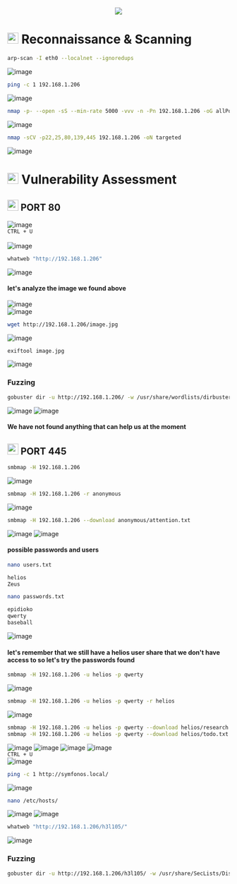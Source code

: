 <h1 align="center"><picture><img src = "https://github.com/user-attachments/assets/88e1fe29-f852-456c-8f61-f7e5fb362ae6"></picture></h1>

<h1><picture><img src="https://media2.giphy.com/media/QssGEmpkyEOhBCb7e1/giphy.gif?cid=ecf05e47a0n3gi1bfqntqmob8g9aid1oyj2wr3ds3mg700bl&rid=giphy.gif" width ="25"> </picture>Reconnaissance & Scanning</h1>

```bash
arp-scan -I eth0 --localnet --ignoredups
```
![image](https://github.com/user-attachments/assets/78f2f130-3cff-4270-bb2f-ff47be4a0ec7)

```bash
ping -c 1 192.168.1.206
```
![image](https://github.com/user-attachments/assets/11082534-d4e5-46a4-bd1d-5dcb3739a9cf)

```bash
nmap -p- --open -sS --min-rate 5000 -vvv -n -Pn 192.168.1.206 -oG allPorts
```
![image](https://github.com/user-attachments/assets/aed9999a-d126-4a95-87ca-2191569d542e)

```bash
nmap -sCV -p22,25,80,139,445 192.168.1.206 -oN targeted
```
![image](https://github.com/user-attachments/assets/3fe2fe44-709f-4d84-8e57-2855140ee130)

<h1><picture><img src="https://media2.giphy.com/media/QssGEmpkyEOhBCb7e1/giphy.gif?cid=ecf05e47a0n3gi1bfqntqmob8g9aid1oyj2wr3ds3mg700bl&rid=giphy.gif" width ="25"> </picture>Vulnerability Assessment</h1>

<h2><picture><img src="https://media2.giphy.com/media/QssGEmpkyEOhBCb7e1/giphy.gif?cid=ecf05e47a0n3gi1bfqntqmob8g9aid1oyj2wr3ds3mg700bl&rid=giphy.gif" width ="25"> </picture>PORT 80</h2>

![image](https://github.com/user-attachments/assets/a17e1705-6473-414e-84c7-0a0c9614be6c)<br>
```CTRL + U```<br>
<br>
![image](https://github.com/user-attachments/assets/eee9fbf0-4fdb-4738-b9fb-8561882bc05d)

```bash
whatweb "http://192.168.1.206"
```
![image](https://github.com/user-attachments/assets/d3d9975f-ef95-4a56-ac5a-5b19837293d8)

#### **let's analyze the image we found above**
![image](https://github.com/user-attachments/assets/337c0441-58c3-4b1b-a9cc-6f584b191796)<br>
![image](https://github.com/user-attachments/assets/12484bcf-49f2-4406-9d34-7745fdc4b601)
```bash
wget http://192.168.1.206/image.jpg
```
![image](https://github.com/user-attachments/assets/a9bfcf71-aeba-4659-ab77-b162891dd820)
```bash
exiftool image.jpg
```
![image](https://github.com/user-attachments/assets/f9aa1464-dcf7-45bc-acd4-d02bd04fe942)

### **Fuzzing**
```bash
gobuster dir -u http://192.168.1.206/ -w /usr/share/wordlists/dirbuster/directory-list-lowercase-2.3-medium.txt -x txt,py,php,sh,html,js
```
![image](https://github.com/user-attachments/assets/a548b799-c922-4c44-9f0d-2ce19fbcc161)
![image](https://github.com/user-attachments/assets/a9a82b2c-5d83-464a-92e1-181c5fa2a7b3)

#### **We have not found anything that can help us at the moment**

<h2><picture><img src="https://media2.giphy.com/media/QssGEmpkyEOhBCb7e1/giphy.gif?cid=ecf05e47a0n3gi1bfqntqmob8g9aid1oyj2wr3ds3mg700bl&rid=giphy.gif" width ="25"> </picture>PORT 445</h2>

```bash
smbmap -H 192.168.1.206
```
![image](https://github.com/user-attachments/assets/b66eba20-6e05-4740-b388-9d00a3f22b76)

```bash
smbmap -H 192.168.1.206 -r anonymous
```
![image](https://github.com/user-attachments/assets/02ed6711-5430-4525-b475-77f270c22ec7)

```bash
smbmap -H 192.168.1.206 --download anonymous/attention.txt
```
![image](https://github.com/user-attachments/assets/316386e3-3343-4c0e-9337-322771037ce9)
![image](https://github.com/user-attachments/assets/4c420a34-3da4-4af0-8ff3-0e6468c006e9)

#### **possible passwords and users**
```bash
nano users.txt

helios
Zeus
```
```bash
nano passwords.txt

epidioko
qwerty
baseball
```
![image](https://github.com/user-attachments/assets/16f07265-13d5-4e1a-ba44-9f33f1212edb)<br>

#### **let's remember that we still have a helios user share that we don't have access to so let's try the passwords found**
```bash
smbmap -H 192.168.1.206 -u helios -p qwerty
```
![image](https://github.com/user-attachments/assets/77400a11-9d41-4ef4-8847-5efe753f56bf)

```bash
smbmap -H 192.168.1.206 -u helios -p qwerty -r helios
```
![image](https://github.com/user-attachments/assets/5da48e91-22f9-44b2-b364-21bff7fde9e7)

```bash
smbmap -H 192.168.1.206 -u helios -p qwerty --download helios/research.txt
smbmap -H 192.168.1.206 -u helios -p qwerty --download helios/todo.txt
```
![image](https://github.com/user-attachments/assets/26d40dfe-9a33-43af-bd7d-e83b7f846a1e)
![image](https://github.com/user-attachments/assets/4ee92ecd-2005-49a1-be49-dbec846c6dd0)
![image](https://github.com/user-attachments/assets/1435e5d8-5ec6-4bbc-b09b-b568321b1648)
![image](https://github.com/user-attachments/assets/a97e2fa8-4867-4bb6-b53d-85561e73515a)
<br>
``CTRL + U``
<br>
![image](https://github.com/user-attachments/assets/a7fb8009-44b5-4068-9efc-8e4bc496abd6)

```bash
ping -c 1 http://symfonos.local/
```
![image](https://github.com/user-attachments/assets/303a0a02-448a-470d-ad27-3b19f5dd03db)
```bash
nano /etc/hosts/
```
![image](https://github.com/user-attachments/assets/22984232-e1a9-4ba8-bd67-1349f5714bd3)
![image](https://github.com/user-attachments/assets/8fe11ba1-788c-4e5a-aeb1-dbbae8c4f267)

```bash
whatweb "http://192.168.1.206/h3l105/"
```
![image](https://github.com/user-attachments/assets/57f2da01-d568-4bae-a778-bb65dce31a9b)

### **Fuzzing**
```bash
gobuster dir -u http://192.168.1.206/h3l105/ -w /usr/share/SecLists/Discovery/Web-Content/directory-list-2.3-medium.txt -x txt,py,php,sh
```



















